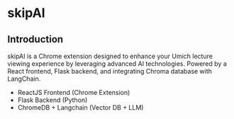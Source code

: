 # skipAI

## Introduction
skipAI is a Chrome extension designed to enhance your Umich lecture viewing experience by leveraging advanced AI technologies. Powered by a React frontend, Flask backend, and integrating Chroma database with LangChain.

- ReactJS Frontend (Chrome Extension)
- Flask Backend (Python)
- ChromeDB + Langchain (Vector DB + LLM)
